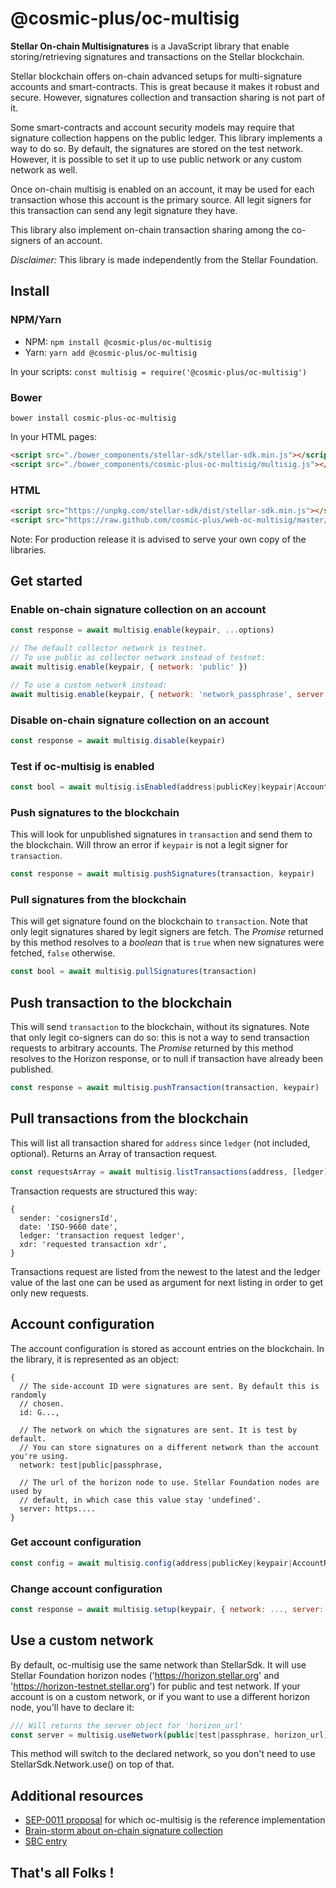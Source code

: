 # @cosmic-plus/oc-multisig

**Stellar On-chain Multisignatures** is a JavaScript library that enable
storing/retrieving signatures and transactions on the Stellar blockchain.

Stellar blockchain offers on-chain advanced setups for multi-signature
accounts and smart-contracts. This is great because it makes it robust and
secure. However, signatures collection and transaction sharing is not part of
it.

Some smart-contracts and account security models may require that signature 
collection happens on the public ledger. This library implements a way to do so.
By default, the signatures are stored on the test network. However, it is
possible to set it up to use public network or any custom network as well.

Once on-chain multisig is enabled on an account, it may be used for each 
transaction whose this account is the primary source. All legit signers for 
this transaction can send any legit signature they have.

This library also implement on-chain transaction sharing among the co-signers of
an account.

*Disclaimer:* This library is made independently from the Stellar Foundation.

## Install

### NPM/Yarn

* NPM: `npm install @cosmic-plus/oc-multisig`
* Yarn: `yarn add @cosmic-plus/oc-multisig`

In your scripts: ```const multisig = require('@cosmic-plus/oc-multisig')```

### Bower

`bower install cosmic-plus-oc-multisig`

In your HTML pages:

```HTML
<script src="./bower_components/stellar-sdk/stellar-sdk.min.js"></script>
<script src="./bower_components/cosmic-plus-oc-multisig/multisig.js"></script>
```

### HTML

```HTML
<script src="https://unpkg.com/stellar-sdk/dist/stellar-sdk.min.js"></script>
<script src="https://raw.github.com/cosmic-plus/web-oc-multisig/master/multisig.js"></script>
```

Note: For production release it is advised to serve your own copy of the libraries.

## Get started

### Enable on-chain signature collection on an account

```js
const response = await multisig.enable(keypair, ...options)

// The default collector network is testnet.
// To use public as collector network instead of testnet:
await multisig.enable(keypair, { network: 'public' })

// To use a custom network instead:
await multisig.enable(keypair, { network: 'network_passphrase', server: 'horizon_url' })
```


### Disable on-chain signature collection on an account

```js
const response = await multisig.disable(keypair)
```

### Test if oc-multisig is enabled

```js
const bool = await multisig.isEnabled(address|publicKey|keypair|AccountResponse)
```

### Push signatures to the blockchain

This will look for unpublished signatures in `transaction` and send them to the
blockchain. Will throw an error if `keypair` is not a legit signer for
`transaction`.

```js
const response = await multisig.pushSignatures(transaction, keypair)
```

### Pull signatures from the blockchain

This will get signature found on the blockchain to `transaction`. Note that 
only legit signatures shared by legit signers are fetch. The *Promise* returned 
by this method resolves to a *boolean* that is `true` when new signatures were 
fetched, `false` otherwise.

```js
const bool = await multisig.pullSignatures(transaction)
```

## Push transaction to the blockchain

This will send `transaction` to the blockchain, without its signatures. Note
that only legit co-signers can do so: this is not a way to send transaction
requests to arbitrary accounts. The *Promise* returned by this method resolves
to the Horizon response, or to null if transaction have already been published.

```js
const response = await multisig.pushTransaction(transaction, keypair)
```

## Pull transactions from the blockchain

This will list all transaction shared for `address` since `ledger`
(not included, optional). Returns an Array of transaction request.

```js
const requestsArray = await multisig.listTransactions(address, [ledger])
```

Transaction requests are structured this way:

```
{
  sender: 'cosignersId',
  date: 'ISO-9660 date',
  ledger: 'transaction request ledger',
  xdr: 'requested transaction xdr',
}
```

Transactions request are listed from the newest to the latest and the ledger
value of the last one can be used as argument for next listing in order to get
only new requests.

## Account configuration

The account configuration is stored as account entries on the blockchain. In 
the library, it is represented as an object:

```
{
  // The side-account ID were signatures are sent. By default this is randomly
  // chosen.
  id: G..., 

  // The network on which the signatures are sent. It is test by default.
  // You can store signatures on a different network than the account you're using.
  network: test|public|passphrase, 

  // The url of the horizon node to use. Stellar Foundation nodes are used by
  // default, in which case this value stay 'undefined'.
  server: https....
}
```

### Get account configuration

```js
const config = await multisig.config(address|publicKey|keypair|AccountResponse)
```

### Change account configuration

```js
const response = await multisig.setup(keypair, { network: ..., server: ..., id: ...})
```

## Use a custom network

By default, oc-multisig use the same network than StellarSdk. It will use 
Stellar Foundation horizon nodes ('https://horizon.stellar.org' and 
'https://horizon-testnet.stellar.org') for public and test network. If your
account is on a custom network, or if you want to use a different horizon node, 
you'll have to declare it:

```js
/// Will returns the server object for 'horizon_url'
const server = multisig.useNetwork(public|test|passphrase, horizon_url)
```

This method will switch to the declared network, so you don't need to use 
StellarSdk.Network.use() on top of that.

## Additional resources

* [SEP-0011 proposal](https://github.com/stellar/stellar-protocol/pull/158) for which oc-multisig is the reference implementation
* [Brain-storm about on-chain signature collection](https://galactictalk.org/d/1436-on-chain-signature-collection)
* [SBC entry](https://galactictalk.org/d/1591-stellar-oc-multisig-on-chain-multi-signatures-collection-js-lib-protocol/3)

## That's all Folks !
